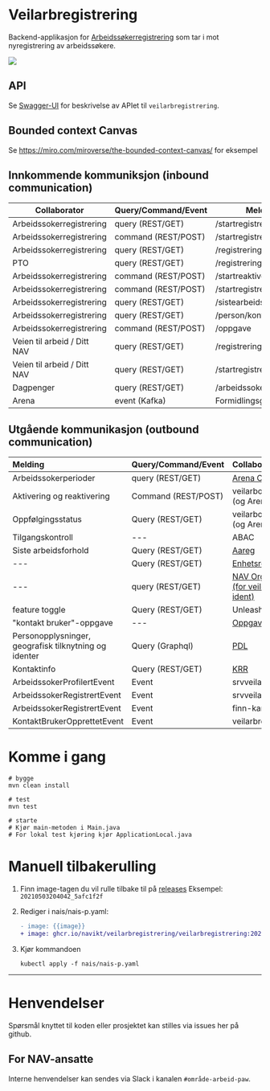 # Veilarbregistrering

Backend-applikasjon for [Arbeidssøkerregistrering](https://github.com/navikt/arbeidssokerregistrering) som tar i mot nyregistrering av arbeidssøkere.

![](https://github.com/navikt/veilarbregistrering/workflows/Build,%20push,%20deploy%20%F0%9F%92%AA/badge.svg)

## API
Se [Swagger-UI](https://veilarbregistrering.dev.intern.nav.no/veilarbregistrering/swagger-ui.html) 
for beskrivelse av APIet til `veilarbregistrering`.

## Bounded context Canvas
Se https://miro.com/miroverse/the-bounded-context-canvas/ for eksempel

## Innkommende kommuniksjon (inbound communication)
| Collaborator | Query/Command/Event | Melding |
| --- | --- | --- |
| Arbeidssokerregistrering | query (REST/GET) | /startregistrering |
| Arbeidssokerregistrering | command (REST/POST) | /startregistrering |
| Arbeidssokerregistrering | query (REST/GET) | /registrering |
| PTO | query (REST/GET) | /registrering |
| Arbeidssokerregistrering | command (REST/POST) | /startreaktivering |
| Arbeidssokerregistrering | command (REST/POST) | /startregistrersykmeldt |
| Arbeidssokerregistrering | query (REST/GET) | /sistearbeidsforhold |
| Arbeidssokerregistrering | query (REST/GET) | /person/kontaktinfo |
| Arbeidssokerregistrering | command (REST/POST) | /oppgave |
| Veien til arbeid / Ditt NAV | query (REST/GET) | /registrering |
| Veien til arbeid / Ditt NAV | query (REST/GET) | /startregistrering |
| Dagpenger | query (REST/GET) | /arbeidssoker/perioder |
| Arena | event (Kafka) | FormidlingsgruppeEvent |

## Utgående kommunikasjon (outbound communication)
| Melding | Query/Command/Event | Collaborator |
| :--- | :--- | :--- |
| Arbeidssokerperioder | query (REST/GET) | [Arena ORDS](src/main/java/no/nav/fo/veilarbregistrering/arbeidssoker/adapter/README.md) |
| Aktivering og reaktivering | Command (REST/POST) | veilarboppfolging (og Arena) |
| Oppfølgingsstatus | Query (REST/GET) | veilarboppfolging (og Arena) |
| Tilgangskontroll | --- | ABAC |
| Siste arbeidsforhold | Query (REST/GET) | [Aareg](src/main/java/no/nav/fo/veilarbregistrering/arbeidsforhold/adapter/README.md) |
| --- | Query (REST/GET) | [Enhetsregisteret](src/main/java/no/nav/fo/veilarbregistrering/enhet/adapter/README.md) |
| --- | query (REST/GET) | [NAV Organisasjon (for veileder pr ident)](src/main/java/no/nav/fo/veilarbregistrering/orgenhet/adapter/README.md) |
| feature toggle | Query (REST/GET) | Unleash |
| "kontakt bruker"-oppgave | --- | [Oppgave](src/main/java/no/nav/fo/veilarbregistrering/oppgave/adapter/README.md) |
| Personopplysninger, geografisk tilknytning og identer | Query (Graphql) | [PDL](src/main/java/no/nav/fo/veilarbregistrering/bruker/pdl/README.md) |
| Kontaktinfo | Query (REST/GET) | [KRR](src/main/java/no/nav/fo/veilarbregistrering/bruker/krr/README.md) |
| ArbeidssokerProfilertEvent | Event | srvveilarbportefolje |
| ArbeidssokerRegistrertEvent | Event | srvveilarbportefolje |
| ArbeidssokerRegistrertEvent | Event | finn-kandidat-api |
| KontaktBrukerOpprettetEvent | Event | veilarbregistrering |

# Komme i gang

```
# bygge
mvn clean install 

# test
mvn test

# starte
# Kjør main-metoden i Main.java
# For lokal test kjøring kjør ApplicationLocal.java
```


# Manuell tilbakerulling

1. Finn image-tagen du vil rulle tilbake til på [releases]()
   Eksempel: `20210503204042_5afc1f2f `
2. Rediger i nais/nais-p.yaml:
   ```diff
   - image: {{image}}
   + image: ghcr.io/navikt/veilarbregistrering/veilarbregistrering:20210503204042_5afc1f2f 
   ```
   
3. Kjør kommandoen
   ```
   kubectl apply -f nais/nais-p.yaml
   ```
---

# Henvendelser

Spørsmål knyttet til koden eller prosjektet kan stilles via issues her på github.

## For NAV-ansatte

Interne henvendelser kan sendes via Slack i kanalen `#område-arbeid-paw`.
